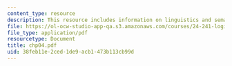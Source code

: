 ```yaml
---
content_type: resource
description: This resource includes information on linguistics and semantics.
file: https://ol-ocw-studio-app-qa.s3.amazonaws.com/courses/24-241-logic-i-fall-2005/38feb11e2ced1de9acb1473b113cb99d_chp04.pdf
file_type: application/pdf
resourcetype: Document
title: chp04.pdf
uid: 38feb11e-2ced-1de9-acb1-473b113cb99d
---
```

